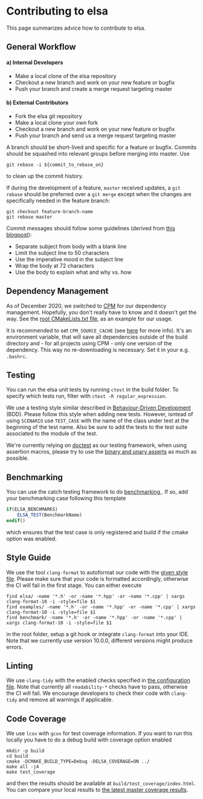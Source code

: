 # Contributing to elsa
This page summarizes advice how to contribute to elsa.

## General Workflow

#### a) Internal Developers
- Make a local clone of the elsa repository
- Checkout a new branch and work on your new feature or bugfix
- Push your branch and create a merge request targeting master

#### b) External Contributors
- Fork the elsa git repository
- Make a local clone your own fork
- Checkout a new branch and work on your new feature or bugfix
- Push your branch and send us a merge request targeting master

A branch should be short-lived and specific for a feature or bugfix. Commits should be squashed
into relevant groups before merging into master. Use
```
git rebase -i ${commit_to_rebase_on}
```
to clean up the commit history.

If during the development of a feature, `master` received updates, a `git rebase` should be preferred
over a `git merge` except when the changes are specifically needed in the feature branch:
```
git checkout feature-branch-name
git rebase master
```

Commit messages should follow some guidelines (derived from [this
blogpost](https://chris.beams.io/posts/git-commit/)):

- Separate subject from body with a blank line
- Limit the subject line to 50 characters
- Use the imperative mood in the subject line
- Wrap the body at 72 characters
- Use the body to explain what and why vs. how

## Dependency Management

As of December 2020, we switched to [CPM](https://github.com/TheLartians/CPM.cmake) for our dependency management.
Hopefully, you don't really have to know and it doesn't get the way. See the [root CMakeLists.txt file](./CMakeLists.txt),
as an example for our usage.

It is recommended to set `CPM_SOURCE_CACHE` (see [here](https://github.com/TheLartians/CPM.cmake#cpm_source_cache) for
more info). It's an environment variable, that will save all dependencies outside of the build directory and -
for all projects using CPM - only one version of the dependency. This way no re-downloading is necessary. 
Set it in your e.g. `.bashrc`.
 
## Testing
You can run the elsa unit tests by running `ctest` in the build folder. To specify which tests run,
filter with `ctest -R regular_expression`.

We use a testing style similar described in [Behaviour-Driven
Development](https://github.com/onqtam/doctest/blob/master/doc/markdown/testcases.md#bdd-style-test-cases) (BDD). Please
follow this style when adding new tests. However, isntead of using `SCENARIO` use `TEST_CASE` with the name of the
class under test at the beginning of the test name. Also be sure to add the tests to the test suite associated
to the module of the test.
 
We're currently relying on [doctest](https://github.com/onqtam/doctest/) as our testing framework, when 
using assertion macros, please try to use the 
[binary and unary asserts](https://github.com/onqtam/doctest/blob/master/doc/markdown/assertions.md#binary-and-unary-asserts)
as much as possible. 
 
## Benchmarking
 
You can use the catch testing framework to do [benchmarking
](https://github.com/catchorg/Catch2/blob/master/docs/benchmarks.md). If so, add your benchmarking
case following this template
```cmake
if(ELSA_BENCHMARKS)
    ELSA_TEST(BenchmarkName)
endif()
```
which ensures that the test case is only registered and build if the cmake option was
enabled.

## Style Guide
We use the tool `clang-format` to autoformat our code with the [given style
file](.clang-format). Please make sure that your code is formatted accordingly, otherwise the CI
will fail in the first stage. You can either execute
```
find elsa/ -name '*.h' -or -name '*.hpp' -or -name '*.cpp' | xargs clang-format-10 -i -style=file $1
find examples/ -name '*.h' -or -name '*.hpp' -or -name '*.cpp' | xargs clang-format-10 -i -style=file $1
find benchmark/ -name '*.h' -or -name '*.hpp' -or -name '*.cpp' | xargs clang-format-10 -i -style=file $1
```
in the root folder, setup a git hook or integrate `clang-format` into your IDE. Note that we
currently use version 10.0.0, different versions might produce errors.

## Linting
We use `clang-tidy` with the enabled checks specified in [the configuration file](.clang-tidy). Note
that currently all `readability-*` checks have to pass, otherwise the CI will fail. We encourage
developers to check their code with `clang-tidy` and remove all warnings if applicable.

## Code Coverage
We use `lcov` with `gcov` for test coverage information. If you want to run this locally you have to
do a debug build with coverage option enabled
```
mkdir -p build
cd build
cmake -DCMAKE_BUILD_TYPE=Debug -DELSA_COVERAGE=ON ../
make all -j4
make test_coverage
```
and then the results should be available at `build/test_coverage/index.html`. You can compare your
local results to [the latest master coverage results](https://ciip.in.tum.de/elsacoverage/).

